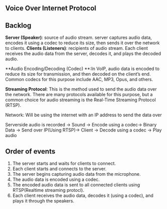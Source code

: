 ## Voice Over Internet Protocol

## Backlog

**Server (Speaker)**: source of audio stream. server captures audio data, encodes it using a codec to reduce its size, then sends it over the network to clients.
**Clients (Listeners)**: recipients of audio stream. Each client receives the audio data from the server, decodes it, and plays the decoded audio.

**Audio Encoding/Decoding (Codec) **:In VoIP, audio data is encoded to reduce its size for transmission, and then decoded on the client’s end.
Common codecs for this purpose include AAC, MP3, Opus, and others.

**Streaming Protocol**: This is the method used to send the audio data over the network. There are many protocols available for this purpose, but a common choice for audio streaming is the
Real-Time Streaming Protocol (RTSP).

Network: Will be using the internet with an IP address to send the data over

Serverside audio is recorded -> Sound -> Encode using a codec-> Binary Data -> Send over IP(Using RTSP)-> Client -> Decode using a codec -> Play audio

## Order of events

1. The server starts and waits for clients to connect.
2. Each client starts and connects to the server.
3. The server begins capturing audio data from the microphone.
4. The audio data is encoded using a codec.
5. The encoded audio data is sent to all connected clients using RTSP(Realtime streaming protocl).
6. Each client receives the audio data, decodes it (using a codec), and plays it through the speakers.
